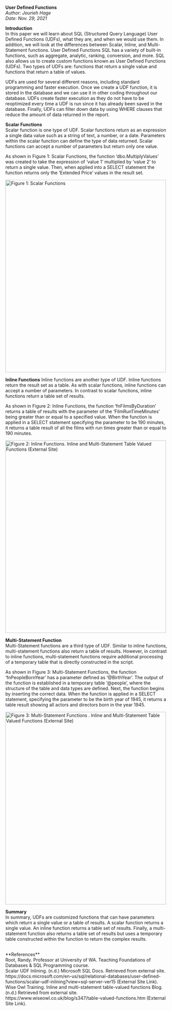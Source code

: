 **User Defined Functions**
<br>*Author: Jourieh Hage*
<br>*Date: Nov. 29, 2021*


**Introduction**
<br>In this paper we will learn about SQL (Structured Query Language) User Defined Functions (UDFs), what they are, and when we would use them. In addition, we will look at the differences between Scalar, Inline, and Multi-Statement functions.
User Defined Functions 
SQL has a variety of built-in functions, such as aggregate, analytic, ranking, conversion, and more. SQL also allows us to create custom functions known as User Defined Functions (UDFs). Two types of UDFs are: functions that return a single value and functions that return a table of values.  

UDFs are used for several different reasons, including standard programming and faster execution. Once we create a UDF function, it is stored in the database and we can use it in other coding throughout our database. UDFs create faster execution as they do not have to be reoptimized every time a UDF is run since it has already been saved in the database. Finally, UDFs can filter down data by using WHERE clauses that reduce the amount of data returned in the report.  

**Scalar Functions**
<br>Scalar function is one type of UDF. Scalar functions return as an expression a single data value such as a string of text, a number, or a date. Parameters within the scalar function can define the type of data returned. Scalar functions can accept a number of parameters but return only one value.  

As shown in Figure 1: Scalar Functions, the function ‘dbo.MultiplyValues’ was created to take the expression of ‘value 1’ multiplied by ‘value 2’ to return a single value. Then, when applied into a SELECT statement the function returns only the ‘Extended Price’ values in the result set.  

<img src="https://github.com/J-Hage/DBFoundations-Module07/tree/main/docs/Fig1.png" alt="Figure 1: Scalar Functions" width="500" height="600">

**Inline Functions**
<vbr>Inline functions are another type of UDF. Inline functions return the result set as a table. As with scalar functions, inline functions can accept a number of parameters. In contrast to scalar functions, inline functions return a table set of results.  

As shown in Figure 2: Inline Functions, the function ‘fnFilmsByDuration’ returns a table of results with the parameter of the ‘FilmRunTimeMinutes’ being greater than or equal to a specified value. When the function is applied in a SELECT statement specifying the parameter to be 190 minutes, it returns a table result of all the films with run times greater than or equal to 190 minutes.  

<img src="https://github.com/J-Hage/DBFoundations-Module07/tree/main/docs/Fig2.png" alt="Figure 2: Inline Functions. Inline and Multi-Statement Table Valued Functions (External Site) " width="500" height="600">
 
**Multi-Statement Function**
<br>Multi-Statement functions are a third type of UDF.  Similar to inline functions, multi-statement functions also return a table of results. However, in contrast to inline functions, multi-statement functions require additional processing of a temporary table that is directly constructed in the script.  

As shown in Figure 3: Multi-Statement Functions, the function ‘fnPeopleBornYear’ has a parameter defined as ‘@BirthYear’. The output of the function is established in a temporary table ‘@people’, where the structure of the table and data types are defined. Next, the function begins by inserting the correct data. When the function is applied in a SELECT statement, specifying the parameter to be the birth year of 1945, it returns a table result showing all actors and directors born in the year 1945. 

<img src="https://github.com/J-Hage/DBFoundations-Module07/tree/main/docs/Fig2.png" alt="Figure 3: Multi-Statement Functions . Inline and Multi-Statement Table Valued Functions (External Site) " width="500" height="600">

**Summary**
<br>In summary, UDFs are customized functions that can have parameters which return a single value or a table of results. A scalar function returns a single value. An inline function returns a table set of results. Finally, a multi-statement function also returns a table set of results but uses a temporary table constructed within the function to return the complex results. 

 
<br>
**References** 
<br>
Root, Randy. Professor at University of WA. Teaching Foundations of Databases & SQL Programming course. 
<br>
Scalar UDF Inlining. (n.d.) Microsoft SQL Docs. Retrieved from external site.  
https://docs.microsoft.com/en-us/sql/relational-databases/user-defined-functions/scalar-udf-inlining?view=sql-server-ver15 (External Site Link). 
<br>
Wise Owl Training. Inline and multi-statement table-valued functions Blog. (n.d.) Retrieved from external site. https://www.wiseowl.co.uk/blog/s347/table-valued-functions.htm (External Site Link). 
